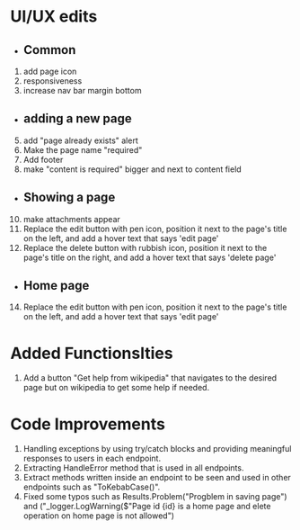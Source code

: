 # UI/UX edits
- ## Common
1. add page icon
3. responsiveness
4. increase nav bar margin bottom
- ## adding a new page
5. add "page already exists" alert
6. Make the page name "required"
7. Add footer
9. make "content is required" bigger and next to content field
- ## Showing a page
10. make attachments appear
11. Replace the edit button with pen icon, position it next to the page's title on the left, and add a hover text that says 'edit page'
12. Replace the delete button with rubbish icon, position it next to the page's title on the right, and add a hover text that says 'delete page'
- ## Home page
14. Replace the edit button with pen icon, position it next to the page's title on the left, and add a hover text that says 'edit page'

# Added Functionslties
1. Add a button "Get help from wikipedia" that navigates to the desired page but on wikipedia to get some help if needed.
# Code Improvements
1. Handling exceptions by using try/catch blocks and providing meaningful responses to users in each endpoint.
2. Extracting HandleError method that is used in all endpoints.
3. Extract methods written inside an endpoint to be seen and used in other endpoints such as "ToKebabCase()".
4. Fixed some typos such as Results.Problem("Progblem in saving page") and ("_logger.LogWarning($"Page id {id}  is a home page and elete operation on home page is not allowed")
